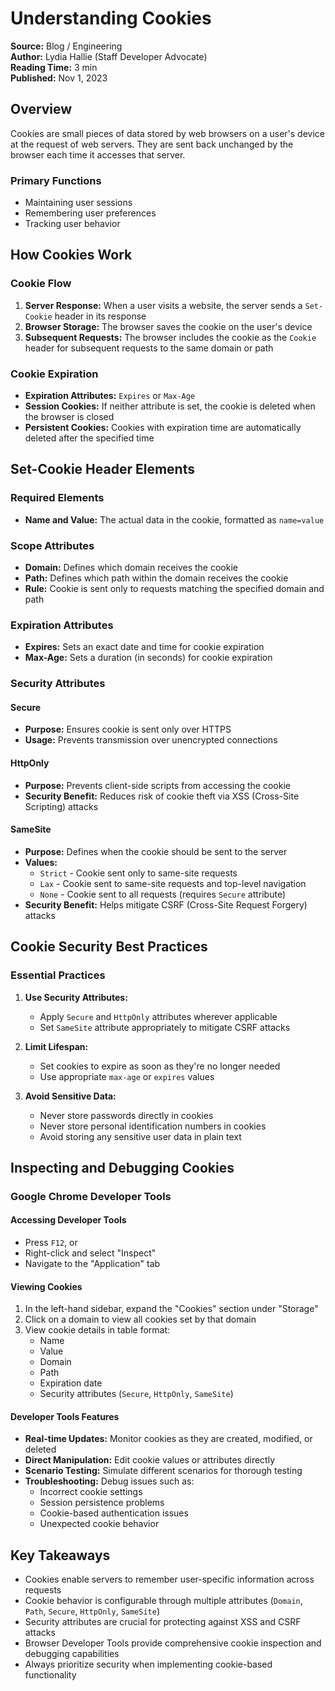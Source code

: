# Understanding Cookies

**Source:** Blog / Engineering  
**Author:** Lydia Hallie (Staff Developer Advocate)  
**Reading Time:** 3 min  
**Published:** Nov 1, 2023

## Overview

Cookies are small pieces of data stored by web browsers on a user's device at the request of web servers. They are sent back unchanged by the browser each time it accesses that server.

### Primary Functions

- Maintaining user sessions
- Remembering user preferences
- Tracking user behavior

## How Cookies Work

### Cookie Flow

1. **Server Response:** When a user visits a website, the server sends a `Set-Cookie` header in its response
2. **Browser Storage:** The browser saves the cookie on the user's device
3. **Subsequent Requests:** The browser includes the cookie as the `Cookie` header for subsequent requests to the same domain or path

### Cookie Expiration

- **Expiration Attributes:** `Expires` or `Max-Age`
- **Session Cookies:** If neither attribute is set, the cookie is deleted when the browser is closed
- **Persistent Cookies:** Cookies with expiration time are automatically deleted after the specified time

## Set-Cookie Header Elements

### Required Elements

- **Name and Value:** The actual data in the cookie, formatted as `name=value`

### Scope Attributes

- **Domain:** Defines which domain receives the cookie
- **Path:** Defines which path within the domain receives the cookie
- **Rule:** Cookie is sent only to requests matching the specified domain and path

### Expiration Attributes

- **Expires:** Sets an exact date and time for cookie expiration
- **Max-Age:** Sets a duration (in seconds) for cookie expiration

### Security Attributes

#### Secure

- **Purpose:** Ensures cookie is sent only over HTTPS
- **Usage:** Prevents transmission over unencrypted connections

#### HttpOnly

- **Purpose:** Prevents client-side scripts from accessing the cookie
- **Security Benefit:** Reduces risk of cookie theft via XSS (Cross-Site Scripting) attacks

#### SameSite

- **Purpose:** Defines when the cookie should be sent to the server
- **Values:**
    - `Strict` - Cookie sent only to same-site requests
    - `Lax` - Cookie sent to same-site requests and top-level navigation
    - `None` - Cookie sent to all requests (requires `Secure` attribute)
- **Security Benefit:** Helps mitigate CSRF (Cross-Site Request Forgery) attacks

## Cookie Security Best Practices

### Essential Practices

1. **Use Security Attributes:**
     - Apply `Secure` and `HttpOnly` attributes wherever applicable
     - Set `SameSite` attribute appropriately to mitigate CSRF attacks

2. **Limit Lifespan:**
     - Set cookies to expire as soon as they're no longer needed
     - Use appropriate `max-age` or `expires` values

3. **Avoid Sensitive Data:**
     - Never store passwords directly in cookies
     - Never store personal identification numbers in cookies
     - Avoid storing any sensitive user data in plain text

## Inspecting and Debugging Cookies

### Google Chrome Developer Tools

#### Accessing Developer Tools

- Press `F12`, or
- Right-click and select "Inspect"
- Navigate to the "Application" tab

#### Viewing Cookies

1. In the left-hand sidebar, expand the "Cookies" section under "Storage"
2. Click on a domain to view all cookies set by that domain
3. View cookie details in table format:
     - Name
     - Value
     - Domain
     - Path
     - Expiration date
     - Security attributes (`Secure`, `HttpOnly`, `SameSite`)

#### Developer Tools Features

- **Real-time Updates:** Monitor cookies as they are created, modified, or deleted
- **Direct Manipulation:** Edit cookie values or attributes directly
- **Scenario Testing:** Simulate different scenarios for thorough testing
- **Troubleshooting:** Debug issues such as:
    - Incorrect cookie settings
    - Session persistence problems
    - Cookie-based authentication issues
    - Unexpected cookie behavior

## Key Takeaways

- Cookies enable servers to remember user-specific information across requests
- Cookie behavior is configurable through multiple attributes (`Domain`, `Path`, `Secure`, `HttpOnly`, `SameSite`)
- Security attributes are crucial for protecting against XSS and CSRF attacks
- Browser Developer Tools provide comprehensive cookie inspection and debugging capabilities
- Always prioritize security when implementing cookie-based functionality

